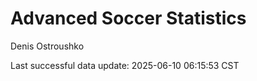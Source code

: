 # Advanced Soccer Statistics
Denis Ostroushko

<!-- gfm -->

Last successful data update: 2025-06-10 06:15:53 CST
